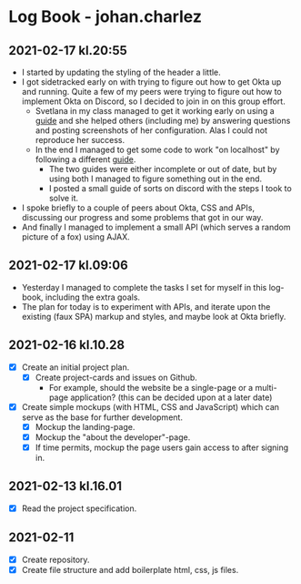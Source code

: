 # Log Book - johan.charlez
## 2021-02-17 kl.20:55
  - I started by updating the styling of the header a little.
  - I got sidetracked early on with trying to figure out how to get Okta up and running. Quite a few of my peers were trying to figure out how to implement Okta on Discord, so I decided to join in on this group effort.
    - Svetlana in my class managed to get it working early on using a [guide](https://developer.okta.com/blog/2018/06/08/add-authentication-to-any-web-page-in-10-minutes) and she helped others (including me) by answering questions and posting screenshots of her configuration.
    Alas I could not reproduce her success.
    - In the end I managed to get some code to work "on localhost" by following a different [guide](https://developer.okta.com/code/javascript/okta_sign-in_widget/).
      - The two guides were either incomplete or out of date, but by using both I managed to figure something out in the end.
      - I posted a small guide of sorts on discord with the steps I took to solve it.
  - I spoke briefly to a couple of peers about Okta, CSS and APIs, discussing our progress and some problems that got in our way.
  - And finally I managed to implement a small API (which serves a random picture of a fox) using AJAX.
## 2021-02-17 kl.09:06
- Yesterday I managed to complete the tasks I set for myself in this log-book, including the extra goals.
- The plan for today is to experiment with APIs, and iterate upon the existing (faux SPA) markup and styles, and maybe look at Okta briefly.
## 2021-02-16 kl.10.28
- [x] Create an initial project plan.
  - [x] Create project-cards and issues on Github.
    - For example, should the website be a single-page or a multi-page application? (this can be decided upon at a later date)
- [x] Create simple mockups (with HTML, CSS and JavaScript) which can serve as the base for further development.
  - [x] Mockup the landing-page.
  - [x] Mockup the "about the developer"-page.
  - [x] If time permits, mockup the page users gain access to after signing in.
## 2021-02-13 kl.16.01
- [x] Read the project specification.
## 2021-02-11
- [x] Create repository.
- [x] Create file structure and add boilerplate html, css, js files.

